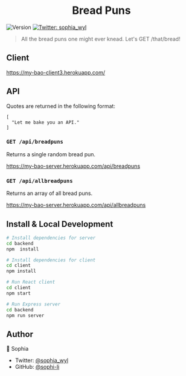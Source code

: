 <h1 align="center">Bread Puns </h1>
<p>
  <img alt="Version" src="https://img.shields.io/badge/version-1.0.0-blue.svg?cacheSeconds=2592000" />
  <a href="https://twitter.com/sophia_wyl">
    <img alt="Twitter: sophia_wyl" src="https://img.shields.io/twitter/follow/sophia_wyl.svg?style=social" target="_blank" />
  </a>
</p>

> All the bread puns one might ever knead. Let's GET /that/bread!

## Client

https://my-bao-client3.herokuapp.com/

## API

Quotes are returned in the following format:

```
[
  "Let me bake you an API."
]
```

### `GET /api/breadpuns`

Returns a single random bread pun.

https://my-bao-server.herokuapp.com/api/breadpuns

### `GET /api/allbreadpuns`

Returns an array of all bread puns.

https://my-bao-server.herokuapp.com/api/allbreadpuns

## Install & Local Development

```sh
# Install dependencies for server
cd backend
npm  install

# Install dependencies for client
cd client
npm install

# Run React client
cd client
npm start

# Run Express server
cd backend
npm run server
```

## Author

👤 Sophia

- Twitter: [@sophia_wyl](https://twitter.com/sophia_wyl)
- GitHub: [@sophi-li](https://github.com/sophi-li)
